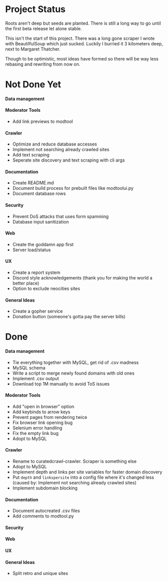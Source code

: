 # Project Status
Roots aren't deep but seeds are planted. There is still a long way to go until the first beta release let alone stable.

This isn't the start of this project. There was a long gone scraper I wrote with BeautilfulSoup which just sucked. Luckily I burried it 3 kilometers deep, next to Margaret Thatcher.

Though to be optimistic, most ideas have formed so there will be way less rebasing and rewriting from now on.

# Not Done Yet
#### Data management
#### Moderator Tools
- Add link previews to modtool
#### Crawler
- Optimize and reduce database accesses
- Implement not searching already crawled sites
- Add text scraping
- Seperate site discovery and text scraping with cli args
#### Documentation
- Create README.md
- Document build process for prebuilt files like modtoolui.py
- Document database rows
#### Security
- Prevent DoS attacks that uses form spamming
- Database input sanitization
#### Web
- Create the goddamn app first
- Server load/status
#### UX
- Create a report system
- Discord style acknowledgements (thank you for making the world a better place)
- Option to exclude neocities sites
#### General Ideas
- Create a gopher service
- Donation button (someone's gotta pay the server bills)


# Done
#### Data management
- Tie everything together with MySQL, get rid of .csv madness
- MySQL schema
- Write a script to merge newly found domains with old ones
- Implement .csv output
- Download top 1M manually to avoid ToS issues
#### Moderator Tools
- Add "open in browser" option
- Add keybinds to arrow keys
- Prevent pages from rendering twice
- Fix browser link opening bug
- Selenium error handling
- Fix the empty link bug
- Adopt to MySQL
#### Crawler
- Rename to curatedcrawl-crawler. Scraper is something else
- Adopt to MySQL
- Implement depth and links per site variables for faster domain discovery
- Put `depth` and `linkspersite` into a config file where it's changed less (caused by: Implement not searching already crawled sites)
- Implement subdomain blocking
#### Documentation
- Document autocreated .csv files
- Add comments to modtool.py
#### Security
#### Web
#### UX
#### General Ideas
- Split retro and unique sites
